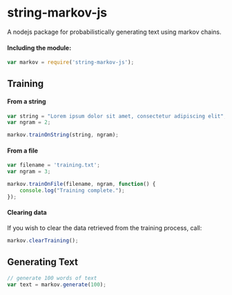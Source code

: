 # string-markov-js
A nodejs package for probabilistically generating text using markov chains.

#### Including the module:
```javascript
var markov = require('string-markov-js');
```

## Training

#### From a string
```javascript
var string = "Lorem ipsum dolor sit amet, consectetur adipiscing elit";
var ngram = 2;

markov.trainOnString(string, ngram);
```

#### From a file
```javascript
var filename = 'training.txt';
var ngram = 3;

markov.trainOnFile(filename, ngram, function() {
	console.log("Training complete.");
});
```

#### Clearing data
If you wish to clear the data retrieved from the training process, call:
```javascript
markov.clearTraining();
```

## Generating Text
```javascript
// generate 100 words of text
var text = markov.generate(100);
```
